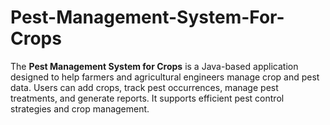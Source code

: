 # Pest-Management-System-For-Crops
 The **Pest Management System for Crops** is a Java-based application designed to help farmers and agricultural engineers manage crop and pest data. Users can add crops, track pest occurrences, manage pest treatments, and generate reports. It supports efficient pest control strategies and crop management.
